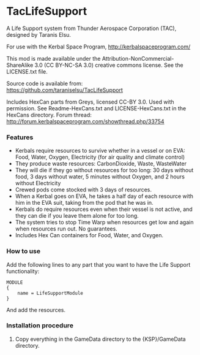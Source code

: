 TacLifeSupport
==============

A Life Support system from Thunder Aerospace Corporation (TAC), designed by Taranis Elsu.

For use with the Kerbal Space Program, http://kerbalspaceprogram.com/

This mod is made available under the Attribution-NonCommercial-ShareAlike 3.0 (CC
BY-NC-SA 3.0) creative commons license. See the LICENSE.txt file.

Source code is available from: https://github.com/taraniselsu/TacLifeSupport

Includes HexCan parts from Greys, licensed CC-BY 3.0. Used with permission. See
Readme-HexCans.txt and LICENSE-HexCans.txt in the HexCans directory.
Forum thread: http://forum.kerbalspaceprogram.com/showthread.php/33754


### Features

- Kerbals require resources to survive whether in a vessel or on EVA: Food, Water, Oxygen, Electricity (for air quality and climate control)
- They produce waste resources: CarbonDioxide, Waste, WasteWater
- They will die if they go without resources for too long: 30 days without food, 3 days without water, 5 minutes without Oxygen, and 2 hours without Electricity
- Crewed pods come stocked with 3 days of resources.
- When a Kerbal goes on EVA, he takes a half day of each resource with him in the EVA suit, taking from the pod that he was in.
- Kerbals do require resources even when their vessel is not active, and they can die if you leave them alone for too long.
- The system tries to stop Time Warp when resources get low and again when resources run out. No guarantees.
- Includes Hex Can containers for Food, Water, and Oxygen.


### How to use

Add the following lines to any part that you want to have the Life Support functionality:

	MODULE
	{
		name = LifeSupportModule
	}

And add the resources.


### Installation procedure

1. Copy everything in the GameData directory to the {KSP}/GameData directory.
